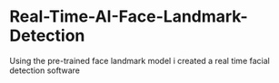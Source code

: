 # Real-Time-AI-Face-Landmark-Detection
Using the pre-trained face landmark model i created a real time facial detection software
